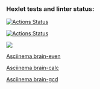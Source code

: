 ### Hexlet tests and linter status:
[![Actions Status](https://github.com/Valerykolm/frontend-project-lvl1/workflows/hexlet-check/badge.svg)](https://github.com/Valerykolm/frontend-project-lvl1/actions)

[![Actions Status](https://github.com/Valerykolm/frontend-project-lvl1/actions/workflows/nodejs.yml/badge.svg)](https://github.com/Valerykolm/frontend-project-lvl1/actions)

<a href="https://codeclimate.com/github/codeclimate/codeclimate/maintainability"><img src="https://api.codeclimate.com/v1/badges/a99a88d28ad37a79dbf6/maintainability" /></a>

<a href="https://asciinema.org/a/sfD1wRM1delCgPIyXxcbkK5AS">Asciinema brain-even</a>

<a href="https://asciinema.org/a/58gaVxwOwEyjwjA2iggE70l75">Asciinema brain-calc</a>

<a href="https://asciinema.org/a/G2bGDCtmXVAKz4qHLkMs3pPIz">Asciinema brain-gcd</a>